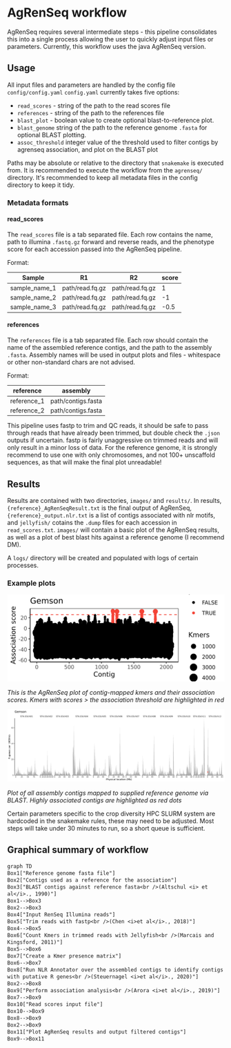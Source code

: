 # AgRenSeq workflow

AgRenSeq requires several intermediate steps - this pipeline consolidates this into a single process allowing the user to quickly adjust input files or parameters.
Currently, this workflow uses the java AgRenSeq version.

## Usage

All input files and parameters are handled by the config file `config/config.yaml`
`config.yaml` currently takes five options:

*   `read_scores` - string of the path to the read scores file
*   `references` - string of the path to the references file
*   `blast_plot` - boolean value to create optional blast-to-reference plot.
*   `blast_genome` string of the path to the reference genome  `.fasta` for optional BLAST plotting.
*   `assoc_threshold` integer value of the threshold used to filter contigs by agrenseq association, and plot on the BLAST plot

Paths may be absolute or relative to the directory that `snakemake` is executed from.
It is recommended to execute the workflow from the `agrenseq/` directory.
It's recommended to keep all metadata files in the config directory to keep it tidy.

### Metadata formats

#### read_scores
The `read_scores` file is a tab separated file.
Each row contains the name, path to illumina `.fastq.gz` forward and reverse reads, and the phenotype score for each accession passed into the AgRenSeq pipeline.

Format:

| Sample | R1 | R2 | score |
| --- | --- | --- | --- |
| sample_name_1 | path/read.fq.gz | path/read.fq.gz | 1 |
| sample_name_2 | path/read.fq.gz | path/read.fq.gz | -1 |
| sample_name_3 | path/read.fq.gz | path/read.fq.gz | -0.5 |

#### references

The `references` file is a tab separated file.
Each row should contain the name of the assembled reference contigs, and the path to the assembly `.fasta`.
Assembly names will be used in output plots and files - whitespace or other non-standard chars are not advised.

Format:

| reference | assembly |
| --- | --- |
| reference_1 | path/contigs.fasta |
| reference_2 | path/contigs.fasta |

This pipeline uses fastp to trim and QC reads, it should be safe to pass through reads that have already been trimmed, but double check the `.json` outputs if uncertain.
fastp is fairly unaggressive on trimmed reads and will only result in a minor loss of data.
For the reference genome, it is strongly recommend to use one with only chromosomes, and not 100+ unscaffold sequences, as that will make the final plot unreadable!


## Results

Results are contained with two directories, `images/` and `results/`.
In results, `{reference}_AgRenSeqResult.txt` is the final output of AgRenSeq, `{reference}_output.nlr.txt` is a list of contigs associated with nlr motifs, and `jellyfish/` cotains the `.dump` files for each accession in `read_scores.txt`.
`images/` will contain a basic plot of the AgRenSeq results, as well as a plot of best blast hits against a reference genome (I recommend DM).

A `logs/` directory will be created and populated with logs of certain processes.

### Example plots

![AgRenSeq blot plot](../example_outputs/agrenseq/Gemson_AgRenSeq_plot.png)

*This is the AgRenSeq plot of contig-mapped kmers and their association scores. Kmers with scores > the association threshold are highlighted in red*

![BLAST plot](../example_outputs/agrenseq/Gemson_blast_plot.png)

*Plot of all assembly contigs mapped to supplied reference genome via BLAST. Highly associated contigs are highlighted as red dots*

Certain parameters specific to the crop diversity HPC SLURM system are hardcoded in the snakemake rules, these may need to be adjusted.
Most steps will take under 30 minutes to run, so a short queue is sufficient.

## Graphical summary of workflow

```mermaid
graph TD
Box1["Reference genome fasta file"]
Box2["Contigs used as a reference for the association"]
Box3["BLAST contigs against reference fasta<br />(Altschul <i> et al</i>., 1990)"]
Box1-->Box3
Box2-->Box3
Box4["Input RenSeq Illumina reads"]
Box5["Trim reads with fastp<br />(Chen <i>et al</i>., 2018)"]
Box4-->Box5
Box6["Count Kmers in trimmed reads with Jellyfish<br />(Marcais and Kingsford, 2011)"]
Box5-->Box6
Box7["Create a Kmer presence matrix"]
Box6-->Box7
Box8["Run NLR Annotator over the assembled contigs to identify contigs with putative R genes<br />(Steuernagel <i>et al</i>., 2020)"]
Box2-->Box8
Box9["Perform association analysis<br />(Arora <i>et al</i>., 2019)"]
Box7-->Box9
Box10["Read scores input file"]
Box10-->Box9
Box8-->Box9
Box2-->Box9
Box11["Plot AgRenSeq results and output filtered contigs"]
Box9-->Box11
```

